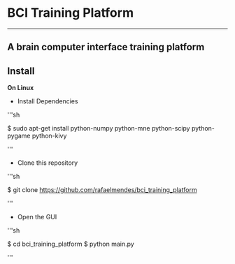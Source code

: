 # BCI Training Platform #
--------------------------------

## A brain computer interface training platform ##

## Install ##

**On Linux**

* Install Dependencies 

'''sh

$ sudo apt-get install python-numpy python-mne python-scipy python-pygame python-kivy

'''

* Clone this repository

'''sh 

$ git clone https://github.com/rafaelmendes/bci_training_platform

'''

* Open the GUI

'''sh 

$ cd bci_training_platform
$ python main.py

'''












